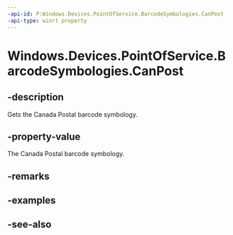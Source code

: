```yaml
---
-api-id: P:Windows.Devices.PointOfService.BarcodeSymbologies.CanPost
-api-type: winrt property
---
```


<!-- Property syntax
public uint CanPost { get; }
-->

# Windows.Devices.PointOfService.BarcodeSymbologies.CanPost

## -description
Gets the Canada Postal barcode symbology.

## -property-value
The Canada Postal barcode symbology.

## -remarks

## -examples

## -see-also
